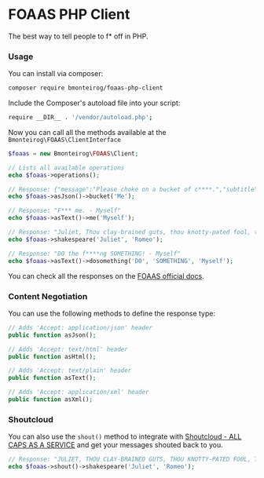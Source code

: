 # FOAAS PHP Client

The best way to tell people to f* off in PHP.

### Usage

You can install via composer:

```bash
composer require bmonteirog/foaas-php-client
```

Include the Composer's autoload file into your script:
```bash
require __DIR__ . '/vendor/autoload.php';
```

Now you can call all the methods available at the `Bmonteirog\FOAAS\ClientInterface`

```php
$foaas = new Bmonteirog\FOAAS\Client;

// Lists all available operations
echo $foaas->operations();

// Response: {"message":"Please choke on a bucket of c****.","subtitle":"- Me"}
echo $foaas->asJson()->bucket('Me');

// Response: "F*** me. - Myself"
echo $foaas->asText()->me('Myself');

// Response: "Juliet, Thou clay-brained guts, thou knotty-pated fool, thou whoreson obscene greasy tallow-catch! - Romeo"
echo $foaas->shakespeare('Juliet', 'Romeo');

// Response: "DO the f****ng SOMETHING! - Myself"
echo $foaas->asText()->dosomething('DO', 'SOMETHING', 'Myself');
```

You can check all the responses on the [FOAAS official docs](https://www.foaas.com/).

### Content Negotiation

You can use the following methods to define the response type:

```php
// Adds 'Accept: application/json' header
public function asJson();

// Adds 'Accept: text/html' header
public function asHtml();

// Adds 'Accept: text/plain' header
public function asText();

// Adds 'Accept: application/xml' header
public function asXml();
```


### Shoutcloud

You can also use the `shout()` method to integrate with [Shoutcloud - ALL CAPS AS A SERVICE](http://shoutcloud.io/) and get your messages shouted back to you.

```php
// Response: "JULIET, THOU CLAY-BRAINED GUTS, THOU KNOTTY-PATED FOOL, THOU WHORESON OBSCENE GREASY TALLOW-CATCH! - ROMEO"
echo $foaas->shout()->shakespeare('Juliet', 'Romeo');
```
